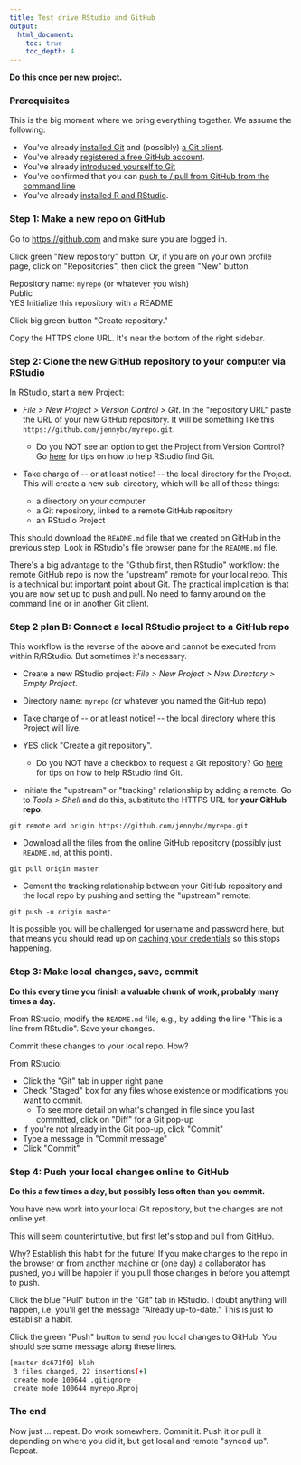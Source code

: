 ```yaml
---
title: Test drive RStudio and GitHub
output:
  html_document:
    toc: true
    toc_depth: 4
---
```


**Do this once per new project.**

### Prerequisites

This is the big moment where we bring everything together. We assume the following: 

  * You've already [installed Git](git01_git-install.html) and (possibly) [a Git client](git02_git-clients.html).
  * You've already [registered a free GitHub account](cm001_course-intro-sw-install-account-signup.html#register-a-github-account).
  * You've already [introduced yourself to Git](git04_introduce-self-to-git.html)
  * You've confirmed that you can [push to / pull from GitHub from the command line](git05_github-connection.html)
  * You've already [installed R and RStudio](block000_r-rstudio-install.html).

### Step 1: Make a new repo on GitHub

Go to <https://github.com> and make sure you are logged in.

Click green "New repository" button. Or, if you are on your own profile page, click on "Repositories", then click the green "New" button.

Repository name: `myrepo` (or whatever you wish)  
Public  
YES Initialize this repository with a README

Click big green button "Create repository."

Copy the HTTPS clone URL. It's near the bottom of the right sidebar.

### Step 2: Clone the new GitHub repository to your computer via RStudio

In RStudio, start a new Project:

  * *File > New Project > Version Control > Git*. In the "repository URL" paste the URL of your new GitHub repository. It will be something like this `https://github.com/jennybc/myrepo.git`.
    - Do you NOT see an option to get the Project from Version Control? Go [here](git03_rstudio-meet-git.html) for tips on how to help RStudio find Git.

  * Take charge of -- or at least notice! -- the local directory for the Project. This will create a new sub-directory, which will be all of these things:
    - a directory on your computer
    - a Git repository, linked to a remote GitHub repository
    - an RStudio Project

This should download the `README.md` file that we created on GitHub in the previous step. Look in RStudio's file browser pane for the `README.md` file.

There's a big advantage to the "Github first, then RStudio" workflow: the remote GitHub repo is now the "upstream" remote for your local repo. This is a technical but important point about Git. The practical implication is that you are now set up to push and pull. No need to fanny around on the command line or in another Git client.

### Step 2 plan B: Connect a local RStudio project to a GitHub repo

This workflow is the reverse of the above and cannot be executed from within R/RStudio. But sometimes it's necessary.

  * Create a new RStudio project: *File > New Project > New Directory > Empty Project*.
  
  * Directory name: `myrepo` (or whatever you named the GitHub repo)
  
  * Take charge of -- or at least notice! -- the local directory where this Project will live.
  
  * YES click "Create a git repository".
  
    - Do you NOT have a checkbox to request a Git repository? Go [here](git03_rstudio-meet-git.html) for tips on how to help RStudio find Git.

  * Initiate the "upstream" or "tracking" relationship by adding a remote. Go to *Tools > Shell* and do this, substitute the HTTPS URL for **your GitHub repo**.

``` shell
git remote add origin https://github.com/jennybc/myrepo.git
```
  * Download all the files from the online GitHub repository (possibly just `README.md`, at this point).
  
``` shell
git pull origin master
```

  * Cement the tracking relationship between your GitHub repository and the local repo by pushing and setting the "upstream" remote:
  
``` shell
git push -u origin master
```

It is possible you will be challenged for username and password here, but that means you should read up on [caching your credentials](git06_credential-caching.html) so this stops happening.

### Step 3: Make local changes, save, commit

**Do this every time you finish a valuable chunk of work, probably many times a day.**

From RStudio, modify the `README.md` file, e.g., by adding the line "This is a line from RStudio". Save your changes.

Commit these changes to your local repo. How?

From RStudio:

  * Click the "Git" tab in upper right pane
  * Check "Staged" box for any files whose existence or modifications you want to commit.
    - To see more detail on what's changed in file since you last committed, click on "Diff" for a Git pop-up
  * If you're not already in the Git pop-up, click "Commit"
  * Type a message in "Commit message"
  * Click "Commit"

### Step 4: Push your local changes online to GitHub

**Do this a few times a day, but possibly less often than you commit.**

You have new work into your local Git repository, but the changes are not online yet.

This will seem counterintuitive, but first let's stop and pull from GitHub.

 Why? Establish this habit for the future! If you make changes to the repo in the browser or from another machine or (one day) a collaborator has pushed, you will be happier if you pull those changes in before you attempt to push.
  
Click the blue "Pull" button in the "Git" tab in RStudio. I doubt anything will happen, i.e. you'll get the message "Already up-to-date." This is just to establish a habit.

Click the green "Push" button to send you local changes to GitHub. You should see some message along these lines.

```sh
[master dc671f0] blah
 3 files changed, 22 insertions(+)
 create mode 100644 .gitignore
 create mode 100644 myrepo.Rproj
```

### The end

Now just ... repeat. Do work somewhere. Commit it. Push it or pull it depending on where you did it, but get local and remote "synced up". Repeat.
